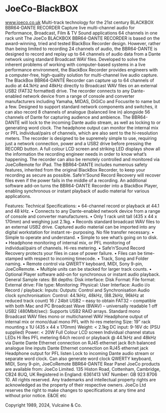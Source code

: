 # JoeCo-BlackBOX

 www.joeco.co.uk
 Multi-track technology for the 21st century
 BLACKBOX BBR64-DANTE RECORDER
  Capture live multi-channel audio for Performance, Broadcast, Film & TV Sound applications
  64 channels in one rack unit
The JoeCo BLACKBOX BBR64-DANTE RECORDER is based on the award-winning, tried and tested BlackBox Recorder design. However, rather than being limited to recording 24 channels of audio, the BBR64-DANTE is designed to record and replay up to 64 channels of audio data from a Dante network using standard Broadcast WAV files.
Developed to solve the inherent problems of working with computer-based systems in a live performance environment,
the BlackBox Recorder provides engineers with a computer-free, high-quality solution for multi-channel live audio capture. The BlackBox BBR64-DANTE Recorder can capture up to 64 channels of audio at 44.1kHz and 48kHz directly to Broadcast WAV files on an external USB2 (FAT32 formatted) drive.
The recorder connects to any Dante-enabled network device from a range of console and converter manufacturers including Yamaha, MIDAS, DiGiCo and Focusrite to name but a few. Designed to support standard network components and switches, it can also record 8 channels of analogue (balanced line in) alongside 56 channels of Dante for capturing audience and ambience.
The BBR64-DANTE will lock to the incoming Dante audio stream, as well as locking to or generating word clock. The headphone output can monitor the internal mix or PFL individual/pairs of channels, which are also sent to the hi-resolution meters.
The recorder is designed to be supremely simple to use, requiring just a network connection, power and a USB2 drive before pressing the RECORD button. A full colour LCD screen and striking LED displays show all the information the recording engineer needs in order to know whatʼs happening. The recorder can also be remotely controlled and monitored via JoeCoRemote for iPad.
The BBR64-DANTE includes numerous safety features, inherited from the original BlackBox Recorder, to keep your recording as secure as possible. SafeʼnʼSound Record Recovery will recover files even if the power fails in the middle of a recording.
An additional software add-on turns the BBR64-DANTE Recorder into a BlackBox Player, enabling synchronous or instant playback of audio material for various applications.
     
Features:
Technical Specifications:
 • 64-channel record or playback at 44.1 and 48 kHz.
• Connects to any Dante-enabled network device from a range of console and converter manufacturers.
• Only 1 rack unit tall (435 x 44 x 170mm) and weighing just 2.1kg.
• Records standard broadcast WAV files to an external USB2 drive. Captured audio material can be imported into any digital workstation for instant re- purposing. No file transfer necessary.
• Simple to operate and understand.
• Simple to see whatʼs going on to disk.
• Headphone monitoring of internal mix, or PFL monitoring of individual/pairs of channels. Hi-res metering.
• SafeʼnʼSound Record Recovery protects your files in case of power failure.
• Files can be time-stamped with respect to incoming timecode.
• Track, Song and Folder naming.
• Remote control via QWERTY keyboard, MIDI, Sony 9-pin, JoeCoRemote.
• Multiple units can be stacked for larger track counts.
• Optional Player software add-on for synchronous or instant audio playback.
General
Sample rates: Bit depths: Disk interface: Disk Format: File format: External drive:
File type: Monitoring:
Physical:
User Interface:
Audio i/o
Record / playback: Inputs:
Outputs:
Control and Synchronisation
Audio clock synchronisation: Control:
44.1kHz, 48kHz, (88.2kHz, 96kHz at reduced track count) 16 / 24bit
USB2 – easy to obtain
FAT32 – compatible with both Mac and PC
Broadcast Wave (BWAV) – universally readable
1 off USB2 (480Mbit/sec): Supports USB2 RAID arrays.
Standard mono Broadcast WAV files mono or multichannel WAV
Headphone output of internal mix or mono/dual mono PFL with hi-res metering
Size: 19” rack mounting x 1U (435 x 44 x 170mm) Weight: < 2.1kg
DC input: 9-16V dc (PSU supplied)
Power: < 20W
Full Colour LCD screen Individual channel status LEDs Hi Res PFL metering
64ch record or playback @ 44.1kHz and 48kHz via Dante
Dante Ethernet connection on RJ45 ethernet jack 8ch balanced analogue line inputs
Dante Ethernet connection on RJ45 ethernet jack Headphone output for PFL listen
Lock to incoming Dante audio stream or separate word clock. Can also generate word clock
QWERTY keyboard, MIDI, Sony 9-pin, JoeCoRemote
                   BBR64-DANTE Rear Panel
  JoeCo products are available from:
JoeCo Limited. 135 Histon Road, Cottenham, Cambridge, CB24 8UQ, UK
Registered in England: 6361413
VAT Number: GB 923 8706 10. All rights reserved. Any trademarks and intellectual property rights are acknowledged as the property of their respective owners. JoeCo Ltd reserves the right to make changes to specifications at any time and without prior notice. E&OE etc

Copyright 1989, 2024, Vulcaine & Co.
